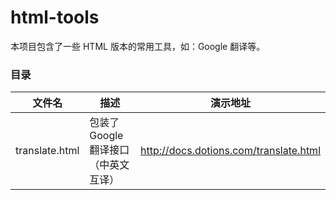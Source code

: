 # html-tools
本项目包含了一些 HTML 版本的常用工具，如：Google 翻译等。



### 目录

| 文件名            | 描述                     | 演示地址                                   |
| -------------- | ---------------------- | -------------------------------------- |
| translate.html | 包装了 Google 翻译接口（中英文互译） | http://docs.dotions.com/translate.html |

